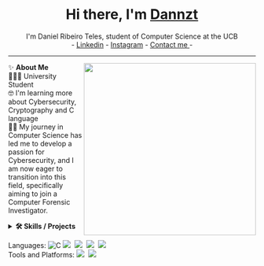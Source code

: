 <h1 align="center"> Hi there, I'm <a href="https://www.linkedin.com/in/danielribeiroteles/">Dannzt</a> </h1>

<!--- Adding Header Elements -->
<p align="center">
  I'm Daniel Ribeiro Teles, student of Computer Science at the UCB <br> -
  <a href="https://www.linkedin.com/in/danielribeiroteles/">Linkedin</a> - 
  <a href="https://www.instagram.com/daniel.dinizt/">Instagram</a> -
  <a href="mailto:danielribeiroteles021@gmail.com">Contact me </a> -
</p>

-----------------------------------------------------------
✨ **About Me**<img src="https://otimogestorerp.wpenginepowered.com/wp-content/uploads/2021/09/img-topo-cadeado-og-02.png" min-width="300px" max-width="300px" width="350px" align="right">  <br> 
👨🏻‍💻 University Student  <br>
🤓 I'm learning more about Cybersecurity, Cryptography and C language<br>
👨‍🎓 My journey in Computer Science has led me to develop a passion for Cybersecurity, and I am now eager to transition into this field, specifically aiming to join a Computer Forensic Investigator. <br>

<!--- Adding Tech Stack open Section -->

<details>	
 <summary><b>🛠 Skills / Projects </b></summary> 
  <h4> Skills </h4>
  
| Skills                                   | Associated Project|
|----------------------------------------- |-------------------|
| Proficient in C Programming (University) | <a href="https://github.com/Dannzt/CodigosUCB" target ="_blank" >Portfolio Project</a> |
|Teamwork & Collaboration in C Programing  | <a href="https://github.com/Dannzt/projeto_Estrutura_de_Dados" taget="_blank" > Stock Control</a> |


</details> 


Languages: 
![C](https://img.shields.io/badge/-C-A8B9CC?logo=c&logoColor=white&style=flat)
<img src="https://img.shields.io/badge/-python-437CAC?logo=python&logoColor=white&style=flat">&nbsp;
<img src="https://img.shields.io/badge/-Mysql-DC8F0F?logo=Mysql&logoColor=white&style=flat">&nbsp; 
<img src="https://img.shields.io/badge/-HTML5-DE5934?logo=HTML5&logoColor=white&style=flat">&nbsp;
<img src="https://img.shields.io/badge/-CSS3-2275B2?logo=CSS3&logoColor=white&style=flat"> &nbsp;  <br>
Tools and Platforms: 
<img src="https://img.shields.io/badge/-Git-orange?logo=Git&logoColor=white&style=flat">&nbsp; 
<img src="https://img.shields.io/badge/-Visual%20Studio%20Code-25AEF4?logo=visualstudio&logoColor=white&style=flat">&nbsp;
